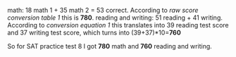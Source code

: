 math: 18 math 1 + 35 math 2 = 53 correct. According to *raw score conversion table 1* this is **780**.
reading and writing: 51 reading + 41 writing. According to *conversion equation 1* this translates into 39 reading test score and 37 writing test score, which turns into (39+37)*10=**760**

So for SAT practice test 8 I got **780** math and **760** reading and writing.